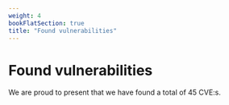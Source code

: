 ```yaml
---
weight: 4
bookFlatSection: true
title: "Found vulnerabilities"
---
```


# Found vulnerabilities

We are proud to present that we have found a total of 45 CVE:s.